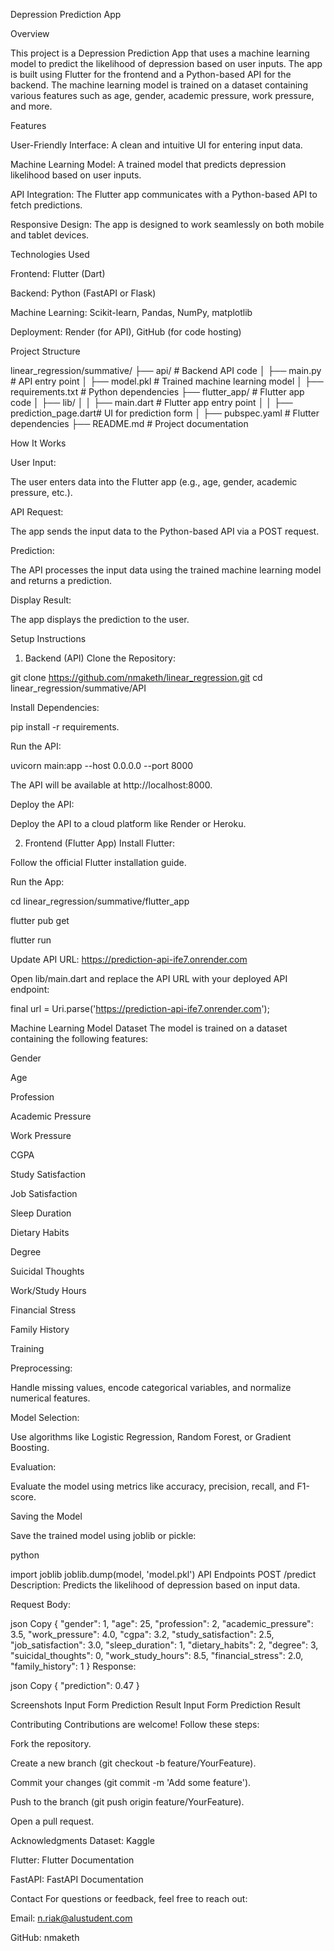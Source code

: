 Depression Prediction App



Overview



This project is a Depression Prediction App that uses a machine learning model to predict the likelihood of depression based on user inputs. The app is built using Flutter for the frontend and a Python-based API for the backend. The machine learning model is trained on a dataset containing various features such as age, gender, academic pressure, work pressure, and more.



Features



User-Friendly Interface: A clean and intuitive UI for entering input data.

Machine Learning Model: A trained model that predicts depression likelihood based on user inputs.

API Integration: The Flutter app communicates with a Python-based API to fetch predictions.

Responsive Design: The app is designed to work seamlessly on both mobile and tablet devices.



Technologies Used



Frontend: Flutter (Dart)

Backend: Python (FastAPI or Flask)

Machine Learning: Scikit-learn, Pandas, NumPy, matplotlib

Deployment: Render (for API), GitHub (for code hosting)

Project Structure


linear_regression/summative/
├── api/                        # Backend API code
│   ├── main.py                 # API entry point
│   ├── model.pkl               # Trained machine learning model
│   ├── requirements.txt        # Python dependencies
├── flutter_app/                # Flutter app code
│   ├── lib/
│   │   ├── main.dart           # Flutter app entry point
│   │   ├── prediction_page.dart# UI for prediction form
│   ├── pubspec.yaml            # Flutter dependencies
├── README.md                   # Project documentation



How It Works



User Input:

The user enters data into the Flutter app (e.g., age, gender, academic pressure, etc.).

API Request:

The app sends the input data to the Python-based API via a POST request.

Prediction:

The API processes the input data using the trained machine learning model and returns a prediction.

Display Result:

The app displays the prediction to the user.

Setup Instructions
1. Backend (API)
Clone the Repository:


git clone https://github.com/nmaketh/linear_regression.git
cd linear_regression/summative/API


Install Dependencies:


pip install -r requirements.

Run the API:

uvicorn main:app --host 0.0.0.0 --port 8000

The API will be available at http://localhost:8000.

Deploy the API:

Deploy the API to a cloud platform like Render or Heroku.

2. Frontend (Flutter App)
Install Flutter:

Follow the official Flutter installation guide.

Run the App:


cd linear_regression/summative/flutter_app


flutter pub get


flutter run

Update API URL: https://prediction-api-ife7.onrender.com

Open lib/main.dart and replace the API URL with your deployed API endpoint:


final url = Uri.parse('https://prediction-api-ife7.onrender.com');

Machine Learning Model
Dataset
The model is trained on a dataset containing the following features:

Gender

Age

Profession

Academic Pressure

Work Pressure

CGPA

Study Satisfaction

Job Satisfaction

Sleep Duration

Dietary Habits

Degree

Suicidal Thoughts

Work/Study Hours

Financial Stress

Family History

Training

Preprocessing:

Handle missing values, encode categorical variables, and normalize numerical features.

Model Selection:

Use algorithms like Logistic Regression, Random Forest, or Gradient Boosting.

Evaluation:

Evaluate the model using metrics like accuracy, precision, recall, and F1-score.

Saving the Model

Save the trained model using joblib or pickle:

python

import joblib
joblib.dump(model, 'model.pkl')
API Endpoints
POST /predict
Description: Predicts the likelihood of depression based on input data.

Request Body:

json
Copy
{
  "gender": 1,
  "age": 25,
  "profession": 2,
  "academic_pressure": 3.5,
  "work_pressure": 4.0,
  "cgpa": 3.2,
  "study_satisfaction": 2.5,
  "job_satisfaction": 3.0,
  "sleep_duration": 1,
  "dietary_habits": 2,
  "degree": 3,
  "suicidal_thoughts": 0,
  "work_study_hours": 8.5,
  "financial_stress": 2.0,
  "family_history": 1
}
Response:

json
Copy
{
  "prediction": 0.47
}




Screenshots
Input Form	Prediction Result
Input Form	Prediction Result



Contributing
Contributions are welcome! Follow these steps:

Fork the repository.

Create a new branch (git checkout -b feature/YourFeature).

Commit your changes (git commit -m 'Add some feature').

Push to the branch (git push origin feature/YourFeature).

Open a pull request.



Acknowledgments
Dataset: Kaggle

Flutter: Flutter Documentation

FastAPI: FastAPI Documentation

Contact
For questions or feedback, feel free to reach out:

Email: n.riak@alustudent.com

GitHub: nmaketh
